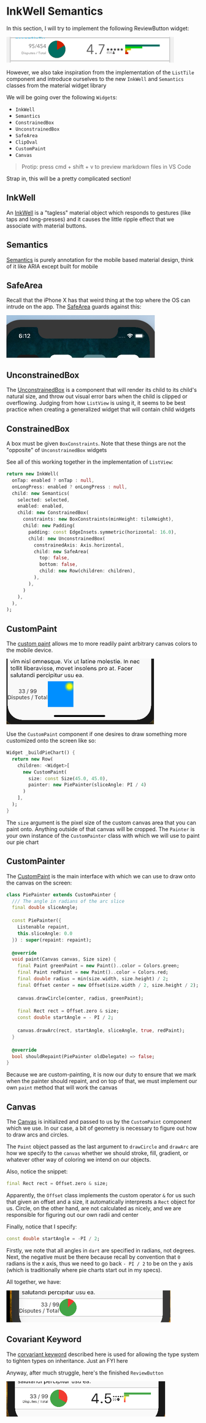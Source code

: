 # InkWell Semantics

In this section, I will try to implement the following ReviewButton widget:

![](./assets/ch15/review-btn.png)

However, we also take inspiration from the implementation of the `ListTile` component and introduce ourselves to the new `InkWell` and `Semantics` classes from the material widget library

We will be going over the following `Widget`s:

- `InkWell`
- `Semantics`
- `ConstrainedBox`
- `UnconstrainedBox`
- `SafeArea`
- `ClipOval`
- `CustomPaint`
- `Canvas`

>Protip: press cmd + shift + v to preview markdown files in VS Code

Strap in, this will be a pretty complicated section!

## InkWell

An [InkWell](https://docs.flutter.io/flutter/material/InkWell-class.html) is a "tagless" material object which responds to gestures (like taps and long-presses) and it causes the little ripple effect that we associate with material buttons.

## Semantics

[Semantics](https://docs.flutter.io/flutter/widgets/Semantics-class.html) is purely annotation for the mobile based material design, think of it like ARIA except built for mobile

## SafeArea

Recall that the iPhone X has that weird thing at the top where the OS can intrude on the app. The [SafeArea](https://docs.flutter.io/flutter/widgets/SafeArea-class.html) guards against this:

![](./assets/ch15/safe-area.png)

## UnconstrainedBox

The [UnconstrainedBox](https://docs.flutter.io/flutter/rendering/RenderUnconstrainedBox-class.html) is a component that will render its child to its child's natural size, and throw out visual error bars when the child is clipped or overflowing. Judging from how `ListView` is using it, it seems to be best practice when creating a generalized widget that will contain child widgets

## ConstrainedBox

A box must be given `BoxConstraints`. Note that these things are not the "opposite" of `UnconstrainedBox` widgets 

See all of this working together in the implementation of `ListView`:

```dart
return new InkWell(
  onTap: enabled ? onTap : null,
  onLongPress: enabled ? onLongPress : null,
  child: new Semantics(
    selected: selected,
    enabled: enabled,
    child: new ConstrainedBox(
      constraints: new BoxConstraints(minHeight: tileHeight),
      child: new Padding(
        padding: const EdgeInsets.symmetric(horizontal: 16.0),
        child: new UnconstrainedBox(
          constrainedAxis: Axis.horizontal,
          child: new SafeArea(
            top: false,
            bottom: false,
            child: new Row(children: children),
          ),
        ),
      )
    ),
  ),
);
```

## CustomPaint

The [custom paint](https://docs.flutter.io/flutter/widgets/CustomPaint-class.html) allows me to more readily paint arbitrary canvas colors to the mobile device. 

![](./assets/ch15/paint-the-sun.png)

Use the `CustomPaint` component if one desires to draw something more customized onto the screen like so:

```dart
Widget _buildPieChart() {
  return new Row(
    children: <Widget>[
      new CustomPaint(
        size: const Size(45.0, 45.0),
        painter: new PiePainter(sliceAngle: PI / 4)
      )
    ],
  );
}
```

The `size` argument is the pixel size of the custom canvas area that you can paint onto. Anything outside of that canvas will be cropped. The `Painter` is your own instance of the `CustomPainter` class with which we will use to paint our pie chart

## CustomPainter
The [CustomPaint](https://docs.flutter.io/flutter/rendering/CustomPainter-class.html) is the main interface with which we can use to draw onto the canvas on the screen:

```dart
class PiePainter extends CustomPainter {
  /// The angle in radians of the arc slice
  final double sliceAngle;

  const PiePainter({
    Listenable repaint,
    this.sliceAngle: 0.0
  }) : super(repaint: repaint);

  @override
  void paint(Canvas canvas, Size size) {
    final Paint greenPaint = new Paint()..color = Colors.green;
    final Paint redPaint = new Paint()..color = Colors.red;
    final double radius = min(size.width, size.height) / 2;
    final Offset center = new Offset(size.width / 2, size.height / 2);

    canvas.drawCircle(center, radius, greenPaint);

    final Rect rect = Offset.zero & size;
    const double startAngle = - PI / 2;

    canvas.drawArc(rect, startAngle, sliceAngle, true, redPaint);
  }

  @override
  bool shouldRepaint(PiePainter oldDelegate) => false;
}
```

Because we are custom-painting, it is now our duty to ensure that we mark when the painter should repaint, and on top of that, we must implement our own `paint` method that will work the canvas

## Canvas
The [Canvas](https://docs.flutter.io/flutter/dart-ui/Canvas-class.html) is initialized and passed to us by the `CustomPaint` component which we use. In our case, a bit of geometry is necessary to figure out how to draw arcs and circles.

The `Paint` object passed as the last argument to `drawCircle` and `drawArc` are how we specify to the `canvas` whether we should stroke, fill, gradient, or whatever other way of coloring we intend on our objects.

Also, notice the snippet:

```dart
final Rect rect = Offset.zero & size;
```

Apparently, the `Offset` class implements the custom operator `&` for us such that given an offset and a size, it automatically interprests a `Rect` object for us. Circle, on the other hand, are not calculated as nicely, and we are responsible for figuring out our own radii and center

Finally, notice that I specify:

```dart
const double startAngle = -PI / 2;
```
Firstly, we note that all angles in `dart` are specified in radians, not degrees. Next, the negative must be there because recall by convention that `0` radians is the x axis, thus we need to go back `- PI / 2` to be on the `y` axis (which is traditionally where pie charts start out in my specs).

All together, we have:

![](./assets/ch15/pie-chart.png)

## Covariant Keyword
The [corvariant keyword](https://www.dartlang.org/guides/language/sound-problems#the-covariant-keyword) described here is used for allowing the type system to tighten types on inheritance. Just an FYI here

Anyway, after much struggle, here's the finished `ReviewButton`

![](./assets/ch15/full-review-button.png)